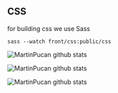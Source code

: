 ## CSS
for building css we use Sass 

`sass --watch front/css:public/css`

![MartinPucan github stats](https:://github-readme-stats.vercel.app/api?username=Github_MartinPucan)

![MartinPucan github stats](https:://github-readme-stats.vercel.app/api?username=MartinPucan&show_icons=true)

![MartinPucan github stats](https:://github-readme-stats.vercel.app/api?username=Github_MartinPucan&show_icons=true&theme=tokyonight)
